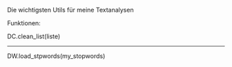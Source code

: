 Die wichtigsten Utils für meine Textanalysen 


Funktionen:

DC.clean_list(liste)


___________________
DW.load_stpwords(my_stopwords)


